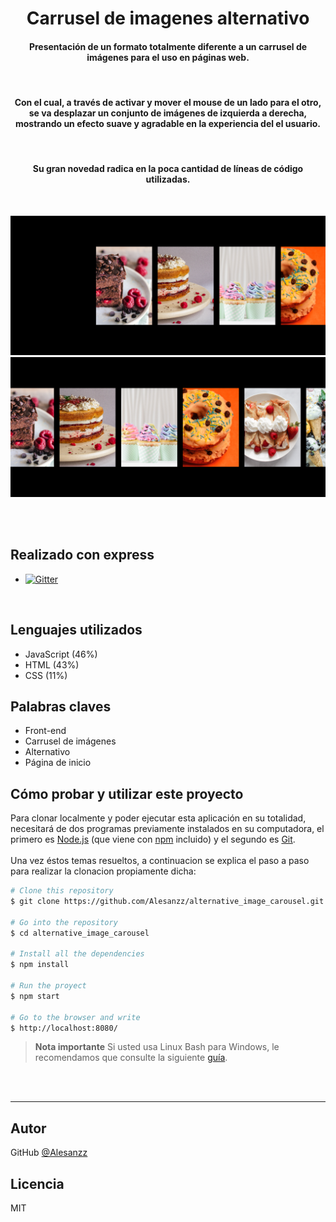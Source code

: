 <h1 align="center">
  Carrusel de imagenes alternativo
</h1> 

<h4 align="center">Presentación de un formato totalmente diferente a un carrusel de imágenes para el uso en páginas web.</h4>
<br>
<h4 align="center">Con el cual, a través de activar y mover el mouse de un lado para el otro, se va desplazar un conjunto de imágenes de izquierda a derecha, mostrando un efecto suave y agradable en la experiencia del el usuario.</h4>
<br>
<h4 align="center">Su gran novedad radica en la poca cantidad de líneas de código utilizadas.</h4>
<br>

![screenshot1](./public/images/screenshoot1.png)
![screenshot2](./public/images/screenshoot2.png)

 <br> <br>
##  Realizado con express
  - <a href="https://www.npmjs.com/package/express">
    <img src="https://badge.fury.io/js/express.svg"
         alt="Gitter">
  </a>
  
  <br>

## Lenguajes utilizados

- JavaScript (46%)
- HTML (43%)
- CSS (11%)

## Palabras claves

- Front-end
- Carrusel de imágenes
- Alternativo
- Página de inicio

## Cómo probar y utilizar este proyecto

Para clonar localmente y poder ejecutar esta aplicación en su totalidad, necesitará de dos programas previamente instalados en su computadora, el primero es [Node.js](https://nodejs.org/en/download/) (que viene con  [npm](http://npmjs.com) incluido) y el segundo es [Git](https://git-scm.com).
<br>
<br>
Una vez éstos temas resueltos, a continuacion se explica el paso a paso para realizar la clonacion propiamente dicha:

```bash
# Clone this repository
$ git clone https://github.com/Alesanzz/alternative_image_carousel.git

# Go into the repository
$ cd alternative_image_carousel

# Install all the dependencies
$ npm install

# Run the proyect
$ npm start

# Go to the browser and write
$ http://localhost:8080/
```

> **Nota importante**
> Si usted usa Linux Bash para Windows, le recomendamos que consulte la siguiente [guía](https://www.howtogeek.com/261575/how-to-run-graphical-linux-desktop-applications-from-windows-10s-bash-shell/).



<br><br>

---

 
## Autor

GitHub [@Alesanzz](https://github.com/Alesanzz)  

## Licencia

MIT